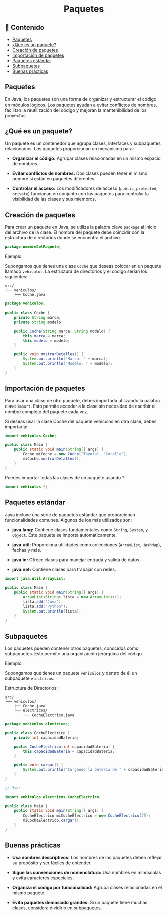 <h1 align="center">Paquetes</h1>

<h2>📑 Contenido</h2>

- [Paquetes](#paquetes)
- [¿Qué es un paquete?](#qué-es-un-paquete)
- [Creación de paquetes](#creación-de-paquetes)
- [Importación de paquetes](#importación-de-paquetes)
- [Paquetes estándar](#paquetes-estándar)
- [Subpaquetes](#subpaquetes)
- [Buenas prácticas](#buenas-prácticas)

## Paquetes

En Java, los paquetes son una forma de organizar y estructurar el código en módulos lógicos. Los paquetes ayudan a evitar conflictos de nombres, facilitan la reutilización del código y mejoran la mantenibilidad de los proyectos.

## ¿Qué es un paquete?

Un paquete es un contenedor que agrupa clases, interfaces y subpaquetes relacionados. Los paquetes proporcionan un mecanismo para:

- **Organizar el código:** Agrupar clases relacionadas en un mismo espacio de nombres.

- **Evitar conflictos de nombres:** Dos clases pueden tener el mismo nombre si están en paquetes diferentes.

- **Controlar el acceso:** Los modificadores de acceso (`public`, `protected`, `private`) funcionan en conjunto con los paquetes para controlar la visibilidad de las clases y sus miembros.

## Creación de paquetes

Para crear un paquete en Java, se utiliza la palabra clave `package` al inicio del archivo de la clase. El nombre del paquete debe coincidir con la estructura de directorios donde se encuentra el archivo.

```java
package nombreDelPaquete;
```

Ejemplo:

Supongamos que tienes una clase `Coche` que deseas colocar en un paquete llamado `vehiculos`. La estructura de directorios y el código serían los siguientes:

```
src/
└── vehiculos/
    └── Coche.java
```

```java
package vehiculos;

public class Coche {
    private String marca;
    private String modelo;

    public Coche(String marca, String modelo) {
        this.marca = marca;
        this.modelo = modelo;
    }

    public void mostrarDetalles() {
        System.out.println("Marca: " + marca);
        System.out.println("Modelo: " + modelo);
    }
}
```

## Importación de paquetes

Para usar una clase de otro paquete, debes importarla utilizando la palabra clave `import`. Esto permite acceder a la clase sin necesidad de escribir el nombre completo del paquete cada vez.

Si deseas usar la clase Coche del paquete vehiculos en otra clase, debes importarla:

```java
import vehiculos.Coche;

public class Main {
    public static void main(String[] args) {
        Coche miCoche = new Coche("Toyota", "Corolla");
        miCoche.mostrarDetalles();
    }
}
```

Puedes importar todas las clases de un paquete usando \*:

```java
import vehiculos.*;
```

## Paquetes estándar

Java incluye una serie de paquetes estándar que proporcionan funcionalidades comunes. Algunos de los más utilizados son:

- **java.lang:** Contiene clases fundamentales como `String`, `System`, y `Object`. Este paquete se importa automáticamente.

- **java.util:** Proporciona utilidades como colecciones (`ArrayList`, `HashMap`), fechas y más.

- **java.io:** Ofrece clases para manejar entrada y salida de datos.

- **java.net:** Contiene clases para trabajar con redes.

```java
import java.util.ArrayList;

public class Main {
    public static void main(String[] args) {
        ArrayList<String> lista = new ArrayList<>();
        lista.add("Java");
        lista.add("Python");
        System.out.println(lista);
    }
}
```

## Subpaquetes

Los paquetes pueden contener otros paquetes, conocidos como subpaquetes. Esto permite una organización jerárquica del código.

Ejemplo:

Supongamos que tienes un paquete `vehiculos` y dentro de él un subpaquete `electricos`:

Estructura de Directorios:

```
src/
└── vehiculos/
    ├── Coche.java
    └── electricos/
        └── CocheElectrico.java
```

```java
package vehiculos.electricos;

public class CocheElectrico {
    private int capacidadBateria;

    public CocheElectrico(int capacidadBateria) {
        this.capacidadBateria = capacidadBateria;
    }

    public void cargar() {
        System.out.println("Cargando la batería de " + capacidadBateria + " kWh.");
    }
}

// Uso:

import vehiculos.electricos.CocheElectrico;

public class Main {
    public static void main(String[] args) {
        CocheElectrico miCocheElectrico = new CocheElectrico(75);
        miCocheElectrico.cargar();
    }
}
```

## Buenas prácticas

- **Usa nombres descriptivos:** Los nombres de los paquetes deben reflejar su propósito y ser fáciles de entender.

- **Sigue las convenciones de nomenclatura:** Usa nombres en minúsculas y evita caracteres especiales.

- **Organiza el código por funcionalidad:** Agrupa clases relacionadas en el mismo paquete.

- **Evita paquetes demasiado grandes:** Si un paquete tiene muchas clases, considera dividirlo en subpaquetes.
